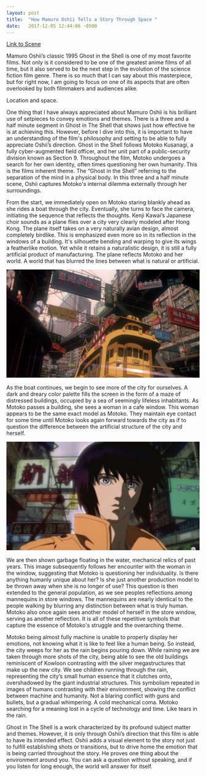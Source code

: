 ```yaml
---
layout: post
title:  "How Mamuro Oshii Tells a Story Through Space "
date:   2017-12-05 12:44:06 -0500
---
```


[Link to Scene](https://youtu.be/ARTLckN9e7I)

Mamuro Oshii’s classic 1995 Ghost in the Shell is one of my most favorite films. Not only is it considered to be one of the greatest anime films of all time, but it also served to be the next step in the evolution of the science fiction film genre. There is so much that I can say about this masterpiece, but for right now, I am going to focus on one of its aspects that are often overlooked by both filmmakers and audiences alike.

Location and space.

One thing that I have always appreciated about Mamuro Oshii is his brilliant use of setpieces to convey emotions and themes. There is a three and a half minute segment in Ghost in The Shell that shows just how effective he is at achieving this. However, before I dive into this, it is important to have an understanding of the film's philosophy and setting to be able to fully appreciate Oshii’s direction.
Ghost in the Shell follows Motoko Kusanagi, a fully cyber-augmented field officer, and her unit part of a public-security division known as Section 9. Throughout the film, Motoko undergoes a search for her own identity, often times questioning her own humanity. This is the films inherent theme. The “Ghost in the Shell” referring to the separation of the mind in a physical body. In this three and a half minute scene, Oshii captures Motoko's internal dilemma externally through her surroundings.

From the start, we immediately open on Motoko staring blankly ahead as she rides a boat through the city. Eventually, she turns to face the camera, initiating the sequence that reflects the thoughts. Kenji Kawai’s Japanese choir sounds as a plane flies over a city very clearly modeled after Hong Kong. The plane itself takes on a very naturally avian design, almost completely birdlike. This is emphasized even more so in its reflection in the windows of a building. It's silhouette bending and warping to give its wings a featherlike motion. Yet while it retains a naturalistic design, it is still a fully artificial product of manufacturing. The plane reflects Motoko and her world. A world that has blurred the lines between what is natural or artificial.

<img src="/assets/oshii-1.png" />

As the boat continues, we begin to see more of the city for ourselves. A dark and dreary color palette fills the screen in the form of a maze of distressed buildings, occupied by a sea of seemingly lifeless inhabitants. As Motoko passes a building, she sees a woman in a cafe window. This woman appears to be the same exact model as Motoko. They maintain eye contact for some time until Motoko looks again forward towards the city as if to question the difference between the artificial structure of the city and herself.

<img src="/assets/oshii-2.png" />

We are then shown garbage floating in the water, mechanical relics of past years. This image subsequently follows her encounter with the woman in the window, suggesting that Motoko is questioning her individuality. Is there anything humanly unique about her? Is she just another production model to be thrown away when she is no longer of use? This question is then extended to the general population, as we see peoples reflections among mannequins in store windows. The mannequins are nearly identical to the people walking by blurring any distinction between what is truly human. Motoko also once again sees another model of herself in the store window, serving as another reflection. It is all of these repetitive symbols that capture the essence of Motoko's struggle and the overarching theme.

Motoko being almost fully machine is unable to properly display her emotions, not knowing what it is like to feel like a human being. So instead, the city weeps for her as the rain begins pouring down. While raining we are taken through more shots of the city, being able to see the old buildings reminiscent of Kowloon contrasting with the silver megastructures that make up the new city. We see children running through the rain, representing the city’s small human essence that it clutches onto, overshadowed by the giant industrial structures. This symbolism repeated in images of humans contrasting with their environment, showing the conflict between machine and humanity. Not a blaring conflict with guns and bullets, but a gradual whimpering. A cold mechanical coma. Motoko searching for a meaning lost in a cycle of technology and time. Like tears in the rain.

Ghost in The Shell is a work characterized by its profound subject matter and themes. However, it is only through Oshii’s direction that this film is able to have its intended effect. Oshii adds a visual element to the story not just to fulfill establishing shots or transitions, but to drive home the emotion that is being carried throughout the story. He proves one thing about the environment around you. You can ask a question without speaking, and if you listen for long enough, the world will answer for itself.
